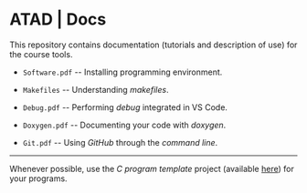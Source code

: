 # ATAD | Docs

This repository contains documentation (tutorials and description of use) for the course tools.

- `Software.pdf` -- Installing programming environment.

- `Makefiles` -- Understanding *makefiles*.

- `Debug.pdf` -- Performing *debug* integrated in VS Code.

- `Doxygen.pdf` -- Documenting your code with *doxygen*.

- `Git.pdf` -- Using *GitHub* through the *command line*.

---

Whenever possible, use the *C program template* project (available [here](https://github.com/estsetubal-atad/CProgram_Template)) for your programs.
